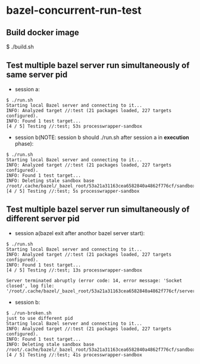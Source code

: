 # bazel-concurrent-run-test

## Build docker image
$ ./build.sh

## Test multiple bazel server run simultaneously of **same** server pid
* session a: 
```
$ ./run.sh
Starting local Bazel server and connecting to it...
INFO: Analyzed target //:test (21 packages loaded, 227 targets configured).
INFO: Found 1 test target...
[4 / 5] Testing //:test; 53s processwrapper-sandbox
```

* session b(NOTE: session b should ./run.sh after session a in **execution** phase):
```
$ ./run.sh
Starting local Bazel server and connecting to it...
INFO: Analyzed target //:test (21 packages loaded, 227 targets configured).
INFO: Found 1 test target...
INFO: Deleting stale sandbox base /root/.cache/bazel/_bazel_root/53a21a31163cea6582840a4862f776cf/sandbox
[4 / 5] Testing //:test; 5s processwrapper-sandbox

```

## Test multiple bazel server run simultaneously of **different** server pid
* session a(bazel exit after anothor bazel server start):
```
$ ./run.sh
Starting local Bazel server and connecting to it...
INFO: Analyzed target //:test (21 packages loaded, 227 targets configured).
INFO: Found 1 test target...
[4 / 5] Testing //:test; 13s processwrapper-sandbox

Server terminated abruptly (error code: 14, error message: 'Socket closed', log file: '/root/.cache/bazel/_bazel_root/53a21a31163cea6582840a4862f776cf/server/jvm.out')

```

* session b:
```
$ ./run-broken.sh
just to use different pid
Starting local Bazel server and connecting to it...
INFO: Analyzed target //:test (21 packages loaded, 227 targets configured).
INFO: Found 1 test target...
INFO: Deleting stale sandbox base /root/.cache/bazel/_bazel_root/53a21a31163cea6582840a4862f776cf/sandbox
[4 / 5] Testing //:test; 41s processwrapper-sandbox

```
